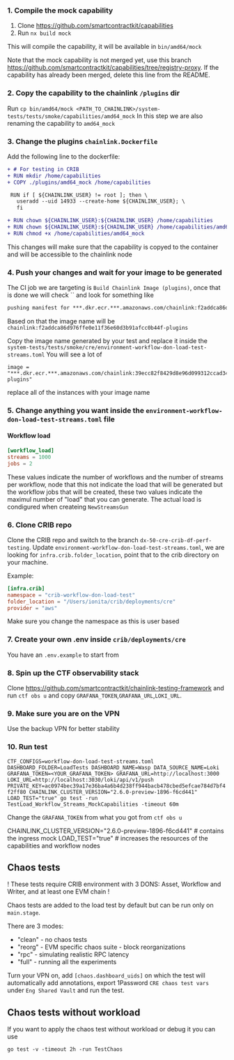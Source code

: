 



### 1. Compile the mock capability
1. Clone https://github.com/smartcontractkit/capabilities
2. Run `nx build mock`

This will compile the capability, it will be available in `bin/amd64/mock`

Note that the mock capability is not merged yet, use this branch https://github.com/smartcontractkit/capabilities/tree/registry-proxy. If the capability has already been merged, delete this line from the README.

### 2. Copy the capability to the chainlink `/plugins` dir
Run `cp bin/amd64/mock <PATH_TO_CHAINLINK>/system-tests/tests/smoke/capabilities/amd64_mock`
In this step we are also renaming the capability to `amd64_mock`

### 3. Change the plugins `chainlink.Dockerfile`
Add the following line to the dockerfile:
```diff
+ # For testing in CRIB
+ RUN mkdir /home/capabilities
+ COPY ./plugins/amd64_mock /home/capabilities

 RUN if [ ${CHAINLINK_USER} != root ]; then \
   useradd --uid 14933 --create-home ${CHAINLINK_USER}; \
   fi

+ RUN chown ${CHAINLINK_USER}:${CHAINLINK_USER} /home/capabilities
+ RUN chown ${CHAINLINK_USER}:${CHAINLINK_USER} /home/capabilities/amd64_mock
+ RUN chmod +x /home/capabilities/amd64_mock

```
This changes will make sure that the capability is copyed to the container and will be accessible to the chainlink node

### 4. Push your changes and wait for your image to be generated
The CI job we are targeting is `Build Chainlink Image (plugins)`, once that is done we will check `` and look for something like
```dockerfile
pushing manifest for ***.dkr.ecr.***.amazonaws.com/chainlink:f2addca86d976ffe0e11f36e60d3b91afcc0b44f-plugins@sha256:e21cdbeb35c81707dbf267fff19b25b6ea8148a5b1e7679bd3ae450586e82e13
```
Based on that the image name will be `chainlink:f2addca86d976ffe0e11f36e60d3b91afcc0b44f-plugins`

Copy the image name generated by your test and replace it inside the `system-tests/tests/smoke/cre/environment-workflow-don-load-test-streams.toml`
You will see a lot of
```
image = "***.dkr.ecr.***.amazonaws.com/chainlink:39ecc82f8429d8e96d099312ccad3470f3f2fc78-plugins"
```
replace all of the instances with your image name

### 5. Change anything you want inside the `environment-workflow-don-load-test-streams.toml` file

#### Workflow load
```toml
[workflow_load]
streams = 1000
jobs = 2
```
These values indicate the number of workflows and the number of streams per workflow, node that this not indicate the load that will be generated but the workflow jobs that will be created, these two values indicate the maximul number of "load" that you can generate.
The actual load is condigured when createing `NewStreamsGun`

### 6. Clone CRIB repo
Clone the CRIB repo and switch to the branch `dx-50-cre-crib-df-perf-testing`.
Update `environment-workflow-don-load-test-streams.toml`, we are looking for `infra.crib.folder_location`, point that to the crib directory on your machine.

Example:
```toml
[infra.crib]
namespace = "crib-workflow-don-load-test"
folder_location = "/Users/ionita/crib/deployments/cre"
provider = "aws"
```
Make sure you change the namespace as this is user based

### 7. Create your own .env inside `crib/deployments/cre`
You have an `.env.example` to start from

### 8. Spin up the CTF observability stack
Clone https://github.com/smartcontractkit/chainlink-testing-framework and run `ctf obs u` and copy `GRAFANA_TOKEN`,`GRAFANA_URL`,`LOKI_URL`.

### 9. Make sure you are on the VPN
Use the backup VPN for better stability

### 10. Run test
`CTF_CONFIGS=workflow-don-load-test-streams.toml DASHBOARD_FOLDER=LoadTests DASHBOARD_NAME=Wasp DATA_SOURCE_NAME=Loki GRAFANA_TOKEN=<YOUR_GRAFANA_TOKEN> GRAFANA_URL=http://localhost:3000 LOKI_URL=http://localhost:3030/loki/api/v1/push PRIVATE_KEY=ac0974bec39a17e36ba4a6b4d238ff944bacb478cbed5efcae784d7bf4f2ff80 CHAINLINK_CLUSTER_VERSION="2.6.0-preview-1896-f6cd441" LOAD_TEST="true" go test -run TestLoad_Workflow_Streams_MockCapabilities -timeout 60m`

Change the `GRAFANA_TOKEN` from what you got from `ctf obs u`

CHAINLINK_CLUSTER_VERSION="2.6.0-preview-1896-f6cd441" # contains the ingress mock
LOAD_TEST="true" # increases the resources of the capabilities and workflow nodes


## Chaos tests

! These tests require CRIB environment with 3 DONS: Asset, Workflow and Writer, and at least one EVM chain !

Chaos tests are added to the load test by default but can be run only on `main.stage`.

There are 3 modes:
- "clean" - no chaos tests
- "reorg" - EVM specific chaos suite - block reorganizations
- "rpc" - simulating realistic RPC latency
- "full" - running all the experiments

Turn your VPN on, add `[chaos.dashboard_uids]` on which the test will automatically add annotations, export 1Password `CRE chaos test vars` under `Eng Shared Vault` and run the test.

## Chaos tests without workload

If you want to apply the chaos test without workload or debug it you can use
```
go test -v -timeout 2h -run TestChaos
```

